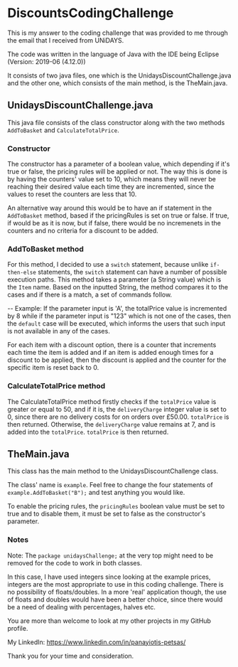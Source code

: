 # DiscountsCodingChallenge

This is my answer to the coding challenge that was provided to me through the email that I received from UNiDAYS.

The code was written in the language of Java with the IDE being Eclipse (Version: 2019-06 (4.12.0))

It consists of two java files, one which is the UnidaysDiscountChallenge.java and the other one, which consists of the main method, is the TheMain.java.

## UnidaysDiscountChallenge.java

This java file consists of the class constructor along with the two methods `AddToBasket` and `CalculateTotalPrice`. 

### Constructor

The constructor has a parameter of a boolean value, which depending if it's true or false, the pricing rules will be applied or not. The way this is done is by having the counters' value set to 10, which means they will never be reaching their desired value each time they are incremented, since the values to reset the counters are less that 10. 


An alternative way around this would be to have an if statement in the `AddToBasket` method, based if the pricingRules is set on true or false. If true, if would be as it is now, but if false, there would be no incremenets in the counters and no criteria for a discount to be added.

### AddToBasket method

For this method, I decided to use a `switch` statement, because unlike `if-then-else` statements, the `switch` statement can have a number of possible execution paths. 
This method takes a parameter (a String value) which is the `Item` name. Based on the inputted String, the method compares it to the cases and if there is a match, a set of commands follow. 

 -- Example: If the parameter input is 'A', the totalPrice value is incremented by 8 while if the parameter input is "123" which is not one of the cases, then the `default` case will be executed, which informs the users that such input is not available in any of the cases.
 
 For each item with a discount option, there is a counter that increments each time the item is added and if an item is added enough times for a discount to be applied, then the discount is applied and the counter for the specific item is reset back to 0.  
### CalculateTotalPrice method

The CalculateTotalPrice method firstly checks if the `totalPrice` value is greater or equal to 50, and if it is, the `deliveryCharge` integer value is set to 0, since there are no delivery costs for on orders over £50.00. `totalPrice` is then returned. Otherwise, the `deliveryCharge` value remains at 7, and is added into the `totalPrice`. `totalPrice` is then returned.

## TheMain.java

This class has the main method to the UnidaysDiscountChallenge class. 

The class' name is `example`. Feel free to change the four statements of `example.AddToBasket("B");` and test anything you would like.

To enable the pricing rules, the `pricingRules` boolean value must be set to true and to disable them, it must be set to false as the constructor's parameter. 

### Notes

Note: The `package unidaysChallenge;` at the very top might need to be removed for the code to work in both classes.

In this case, I have used integers since looking at the example prices, integers are the most appropriate to use in this coding challenge. There is no possibility of floats/doubles. In a more 'real' application though, the use of floats and doubles would have been a better choice, since there would be a need of dealing with percentages, halves etc.

You are more than welcome to look at my other projects in my GitHub profile. 

My LinkedIn: https://www.linkedin.com/in/panayiotis-petsas/

Thank you for your time and consideration. 


